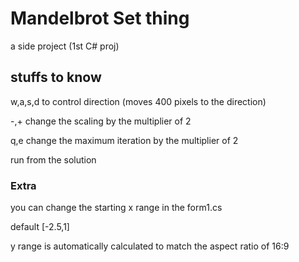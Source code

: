 # Mandelbrot Set thing
a side project (1st C# proj)

## stuffs to know

w,a,s,d to control direction (moves 400 pixels to the direction)

-,+ change the scaling by the multiplier of 2

q,e change the maximum iteration by the multiplier of 2

run from the solution

### Extra

you can change the starting x range in the form1.cs

default [-2.5,1]

y range is automatically calculated to match the aspect ratio of 16:9
